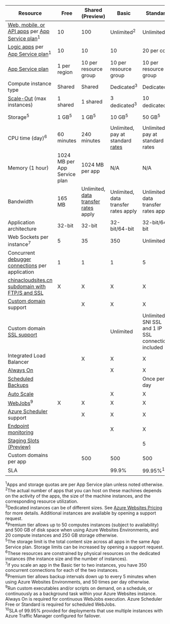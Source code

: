 Resource|Free|Shared (Preview)|Basic|Standard|Premium (Preview)</th>
---|---|---|---|---|---
[Web, mobile, or API apps](app-service) per [App Service plan](web-sites-web-hosting-plan-overview)<sup>1</sup>|10|100|Unlimited<sup>2</sup>|Unlimited<sup>2</sup>|Unlimited<sup>2</sup>
[Logic apps](app-service) per [App Service plan](web-sites-web-hosting-plan-overview)</a><sup>1</sup>|10|10|10|20 per core|20 per core 
[App Service plan](web-sites-web-hosting-plan-overview)|1 per region|10 per resource group|10 per resource group|10 per resource group|10 per resource group
Compute instance type|Shared|Shared|Dedicated<sup>3</sup>|Dedicated<sup>3</sup>|Dedicated<sup>3</sup></p>
[Scale-Out](web-sites-scale) (max instances)|1 shared|1 shared|3 dedicated<sup>3</sup>|10 dedicated<sup>3</sup>|50 dedicated<sup>3,4</sup>
Storage<sup>5</sup>|1 GB<sup>5</sup>|1 GB<sup>5</sup>|10 GB<sup>5</sup>|50 GB<sup>5</sup>|500 GB<sup>4,5</sup></p>
CPU time (day)<sup>6</sup>|60 minutes|240 minutes|Unlimited, pay at standard [rates](web-site#price)</a>|Unlimited, pay at standard rates|Unlimited, pay at standard rates
Memory (1 hour)|1024 MB per App Service plan|1024 MB per app|N/A|N/A|N/A
Bandwidth|165 MB|Unlimited, [data transfer rates](data-transfers) apply|Unlimited, data transfer rates apply|Unlimited, data transfer rates apply|Unlimited, data transfer rates apply
Application architecture|32-bit|32-bit|32-bit/64-bit|32-bit/64-bit|32-bit/64-bit
Web Sockets per instance<sup>7</sup>|5|35|350|Unlimited|Unlimited
Concurrent [debugger connections](web-sites-dotnet-troubleshoot-visual-studio) per application|1|1|1|5|5
[chinacloudsites.cn subdomain with FTP/S and SSL](web-sites-configure-ssl-certificate)|X|X|X|X|X
[Custom domain](web-sites-custom-domain-name) support||X|X|X|X
Custom domain [SSL support](web-sites-configure-ssl-certificate)|||Unlimited|Unlimited, 5 SNI SSL and 1 IP SSL connections included|Unlimited, 5 SNI SSL and 1 IP SSL connections included
Integrated Load Balancer||X|X|X|X
[Always On](web-sites-configure)|||X|X|X
[Scheduled Backups](web-sites-backup)||||Once per day|Once every 5 minutes<sup>8</sup>
[Auto Scale](web-sites-scale)|||X|X|X
[WebJobs](web-sites-create-web-jobs)<sup>9</sup>|X|X|X|X|X
[Azure Scheduler](scheduler) support||X|X|X|X
[Endpoint monitoring](web-sites-monitor)|||X|X|X
[Staging Slots (Preview)](web-sites-staged-publishing)||||5|20
Custom domains per app</a>||500|500|500|500
SLA||<p>|99.9%|99.95%<sup>10</sup>|99.95%<sup>10</sup>

<sup>1</sup>Apps and storage quotas are per App Service plan unless noted otherwise.  
<sup>2</sup>The actual number of apps that you can host on these machines depends on the activity of the apps, the size of the machine instances, and the corresponding resource utilization.  
<sup>3</sup>Dedicated instances can be of different sizes. See [Azure Websites Pricing](/home/features/web-site/#price) for more details. Additional instances are available by opening a support request.  
<sup>4</sup>Premium tier allows up to 50 computes instances (subject to availability) and 500 GB of disk space when using Azure Websites Environments, and 20 compute instances and 250 GB storage otherwise.  
<sup>5</sup>The storage limit is the total content size across all apps in the 
same App Service plan. Storage limits can be increased by opening a support request.  
<sup>6</sup>These resources are constrained by physical resources on the dedicated instances (the instance size and the number of instances).  
<sup>7</sup>If you scale an app in the Basic tier to two instances, you have 350 concurrent connections for each of the two instances.  
<sup>8</sup>Premium tier allows backup intervals down up to every 5 minutes when using Azure Websites Environments, and 50 times per day otherwise.  
<sup>9</sup>Run custom executables and/or scripts on demand, on a schedule, or continuously as a background task within your Azure Websites instance. Always On is required for continuous WebJobs execution. Azure Scheduler Free or Standard is required for scheduled WebJobs.  
<sup>10</sup>SLA of 99.95% provided for deployments that use multiple instances with Azure Traffic Manager configured for failover.  
